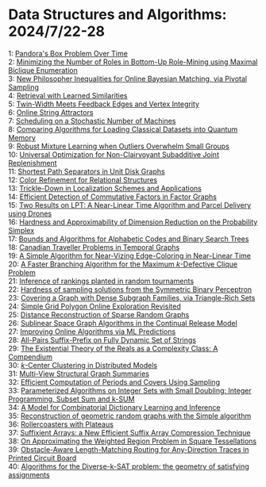 # Data Structures and Algorithms: 2024/7/22-28  
1: [Pandora's Box Problem Over Time](https://doi.org/10.48550/arXiv.2407.15261)  
2: [Minimizing the Number of Roles in Bottom-Up Role-Mining using Maximal  Biclique Enumeration](https://doi.org/10.48550/arXiv.2407.15278)  
3: [New Philosopher Inequalities for Online Bayesian Matching, via Pivotal  Sampling](https://doi.org/10.48550/arXiv.2407.15285)  
4: [Retrieval with Learned Similarities](https://doi.org/10.48550/arXiv.2407.15462)  
5: [Twin-Width Meets Feedback Edges and Vertex Integrity](https://doi.org/10.48550/arXiv.2407.15514)  
6: [Online String Attractors](https://doi.org/10.48550/arXiv.2407.15599)  
7: [Scheduling on a Stochastic Number of Machines](https://doi.org/10.48550/arXiv.2407.15737)  
8: [Comparing Algorithms for Loading Classical Datasets into Quantum Memory](https://doi.org/10.48550/arXiv.2407.15745)  
9: [Robust Mixture Learning when Outliers Overwhelm Small Groups](https://doi.org/10.48550/arXiv.2407.15792)  
10: [Universal Optimization for Non-Clairvoyant Subadditive Joint  Replenishment](https://doi.org/10.48550/arXiv.2407.15809)  
11: [Shortest Path Separators in Unit Disk Graphs](https://doi.org/10.48550/arXiv.2407.15980)  
12: [Color Refinement for Relational Structures](https://doi.org/10.48550/arXiv.2407.16022)  
13: [Trickle-Down in Localization Schemes and Applications](https://doi.org/10.48550/arXiv.2407.16104)  
14: [Efficient Detection of Commutative Factors in Factor Graphs](https://doi.org/10.48550/arXiv.2407.16280)  
15: [Two Results on LPT: A Near-Linear Time Algorithm and Parcel Delivery  using Drones](https://doi.org/10.48550/arXiv.2407.16323)  
16: [Hardness and Approximability of Dimension Reduction on the Probability  Simplex](https://doi.org/10.48550/arXiv.2407.16352)  
17: [Bounds and Algorithms for Alphabetic Codes and Binary Search Trees](https://doi.org/10.48550/arXiv.2407.16443)  
18: [Canadian Traveller Problems in Temporal Graphs](https://doi.org/10.48550/arXiv.2407.16491)  
19: [A Simple Algorithm for Near-Vizing Edge-Coloring in Near-Linear Time](https://doi.org/10.48550/arXiv.2407.16585)  
20: [A Faster Branching Algorithm for the Maximum $k$-Defective Clique  Problem](https://doi.org/10.48550/arXiv.2407.16588)  
21: [Inference of rankings planted in random tournaments](https://doi.org/10.48550/arXiv.2407.16597)  
22: [Hardness of sampling solutions from the Symmetric Binary Perceptron](https://doi.org/10.48550/arXiv.2407.16627)  
23: [Covering a Graph with Dense Subgraph Families, via Triangle-Rich Sets](https://doi.org/10.48550/arXiv.2407.16850)  
24: [Simple Grid Polygon Online Exploration Revisited](https://doi.org/10.48550/arXiv.2407.17208)  
25: [Distance Reconstruction of Sparse Random Graphs](https://doi.org/10.48550/arXiv.2407.17376)  
26: [Sublinear Space Graph Algorithms in the Continual Release Model](https://doi.org/10.48550/arXiv.2407.17619)  
27: [Improving Online Algorithms via ML Predictions](https://doi.org/10.48550/arXiv.2407.17712)  
28: [All-Pairs Suffix-Prefix on Fully Dynamic Set of Strings](https://doi.org/10.48550/arXiv.2407.17814)  
29: [The Existential Theory of the Reals as a Complexity Class: A Compendium](https://doi.org/10.48550/arXiv.2407.18006)  
30: [$k$-Center Clustering in Distributed Models](https://doi.org/10.48550/arXiv.2407.18031)  
31: [Multi-View Structural Graph Summaries](https://doi.org/10.48550/arXiv.2407.18036)  
32: [Efficient Computation of Periods and Covers Using Sampling](https://doi.org/10.48550/arXiv.2407.18216)  
33: [Parameterized Algorithms on Integer Sets with Small Doubling: Integer  Programming, Subset Sum and k-SUM](https://doi.org/10.48550/arXiv.2407.18228)  
34: [A Model for Combinatorial Dictionary Learning and Inference](https://doi.org/10.48550/arXiv.2407.18436)  
35: [Reconstruction of geometric random graphs with the Simple algorithm](https://doi.org/10.48550/arXiv.2407.18591)  
36: [Rollercoasters with Plateaus](https://doi.org/10.48550/arXiv.2407.18620)  
37: [Suffixient Arrays: a New Efficient Suffix Array Compression Technique](https://doi.org/10.48550/arXiv.2407.18753)  
38: [On Approximating the Weighted Region Problem in Square Tessellations](https://doi.org/10.48550/arXiv.2407.18758)  
39: [Obstacle-Aware Length-Matching Routing for Any-Direction Traces in  Printed Circuit Board](https://doi.org/10.48550/arXiv.2407.19195)  
40: [Algorithms for the Diverse-k-SAT problem: the geometry of satisfying assignments](https://doi.org/10.48550/arXiv.2408.03465)  